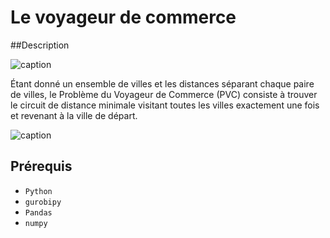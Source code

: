 # Le voyageur de commerce

##Description

![caption](https://raw.githubusercontent.com/diego-vicente/som-tsp/master/diagrams/uruguay.gif)

Étant donné un ensemble de villes et les distances séparant chaque paire de villes, le Problème duVoyageur de Commerce (PVC) consiste à trouver le circuit de distance minimale visitant toutes lesvilles exactement une fois et revenant à la ville de départ.

![caption](https://i0.wp.com/ecmiindmath.org/wp-content/uploads/2015/04/rest2.png?ssl=1)

## Prérequis

- `Python `
- `gurobipy `
- `Pandas`
- `numpy `


